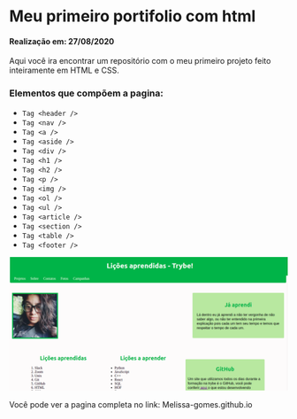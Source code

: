 # Meu primeiro portifolio com html

#### Realização em: 27/08/2020

Aqui você ira encontrar um repositório com o meu primeiro projeto feito inteiramente em HTML e CSS.

### Elementos que compõem a pagina:

 * `Tag <header />`
 * `Tag <nav />`
 * `Tag <a />`
 * `Tag <aside />`
 * `Tag <div />`
 * `Tag <h1 />`
 * `Tag <h2 />`
 * `Tag <p />`
 * `Tag <img />`
 * `Tag <ol />`
 * `Tag <ul />`
 * `Tag <article />`
 * `Tag <section />`
 * `Tag <table />`
 * `Tag <footer />`

![print](./print.png)

Você pode ver a pagina completa no link: Melissa-gomes.github.io